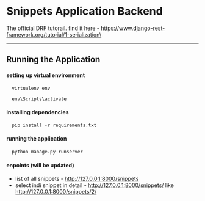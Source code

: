 # Snippets Application Backend 
The official DRF tutorail. find it here - https://www.django-rest-framework.org/tutorial/1-serialization\

___________________________________________________________________________________________________________
## Running the Application 
#### setting up virtual environment
```
  virtualenv env
```
```
  env\Scripts\activate
```
####  installing dependencies
``` 
  pip install -r requirements.txt
```
####  running the application 
```
  python manage.py runserver
```
####  enpoints (will be updated)
- list of all snippets - http://127.0.0.1:8000/snippets
- select indi snippet in detail - http://127.0.0.1:8000/snippets/<number> like http://127.0.0.1:8000/snippets/2/







